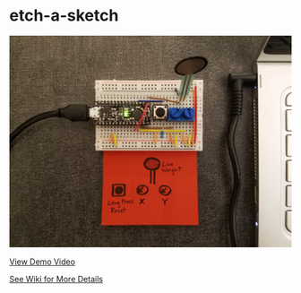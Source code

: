 # etch-a-sketch


![Arduino Interface](https://github.com/shetharp/etch-a-sketch/blob/master/ardunio%20interface%20-%20etch-a-sketch.jpeg)

[View Demo Video](https://drive.google.com/file/d/1g5QW2VUSx5g3MM2h0to2qLFdD8hrhBPI/view)

[See Wiki for More Details](https://github.com/shetharp/etch-a-sketch/wiki)
